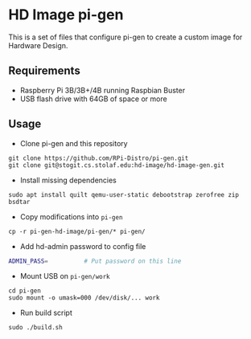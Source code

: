 # HD Image pi-gen
This is a set of files that configure pi-gen to create a custom image for Hardware Design.


## Requirements
- Raspberry Pi 3B/3B+/4B running Raspbian Buster
- USB flash drive with 64GB of space or more


## Usage
- Clone pi-gen and this repository
```
git clone https://github.com/RPi-Distro/pi-gen.git
git clone git@stogit.cs.stolaf.edu:hd-image/hd-image-gen.git
```

- Install missing dependencies
```
sudo apt install quilt qemu-user-static debootstrap zerofree zip bsdtar
```

- Copy modifications into `pi-gen`
```
cp -r pi-gen-hd-image/pi-gen/* pi-gen/
```

- Add hd-admin password to config file
```bash
ADMIN_PASS=          # Put password on this line
```

- Mount USB on `pi-gen/work`
```
cd pi-gen
sudo mount -o umask=000 /dev/disk/... work
```

- Run build script
```
sudo ./build.sh
```
